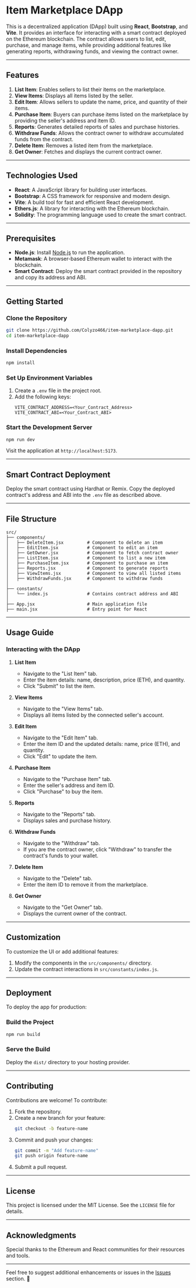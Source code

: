 # Item Marketplace DApp

This is a decentralized application (DApp) built using **React**, **Bootstrap**, and **Vite**. It provides an interface for interacting with a smart contract deployed on the Ethereum blockchain. The contract allows users to list, edit, purchase, and manage items, while providing additional features like generating reports, withdrawing funds, and viewing the contract owner.

---

## Features

1. **List Item**: Enables sellers to list their items on the marketplace.
2. **View Items**: Displays all items listed by the seller.
3. **Edit Item**: Allows sellers to update the name, price, and quantity of their items.
4. **Purchase Item**: Buyers can purchase items listed on the marketplace by providing the seller's address and item ID.
5. **Reports**: Generates detailed reports of sales and purchase histories.
6. **Withdraw Funds**: Allows the contract owner to withdraw accumulated funds from the contract.
7. **Delete Item**: Removes a listed item from the marketplace.
8. **Get Owner**: Fetches and displays the current contract owner.

---

## Technologies Used

- **React**: A JavaScript library for building user interfaces.
- **Bootstrap**: A CSS framework for responsive and modern design.
- **Vite**: A build tool for fast and efficient React development.
- **Ethers.js**: A library for interacting with the Ethereum blockchain.
- **Solidity**: The programming language used to create the smart contract.

---

## Prerequisites

- **Node.js**: Install [Node.js](https://nodejs.org/) to run the application.
- **Metamask**: A browser-based Ethereum wallet to interact with the blockchain.
- **Smart Contract**: Deploy the smart contract provided in the repository and copy its address and ABI.

---

## Getting Started

### Clone the Repository
```bash
git clone https://github.com/Colyzo466/item-marketplace-dapp.git
cd item-marketplace-dapp
```

### Install Dependencies
```bash
npm install
```

### Set Up Environment Variables
1. Create a `.env` file in the project root.
2. Add the following keys:
   ```env
   VITE_CONTRACT_ADDRESS=<Your_Contract_Address>
   VITE_CONTRACT_ABI=<Your_Contract_ABI>
   ```

### Start the Development Server
```bash
npm run dev
```

Visit the application at `http://localhost:5173`.

---

## Smart Contract Deployment

Deploy the smart contract using Hardhat or Remix. Copy the deployed contract's address and ABI into the `.env` file as described above.

---

## File Structure

```plaintext
src/
├── components/
│   ├── DeleteItem.jsx         # Component to delete an item
│   ├── EditItem.jsx           # Component to edit an item
│   ├── GetOwner.jsx           # Component to fetch contract owner
│   ├── ListItem.jsx           # Component to list a new item
│   ├── PurchaseItem.jsx       # Component to purchase an item
│   ├── Reports.jsx            # Component to generate reports
│   ├── ViewItems.jsx          # Component to view all listed items
│   ├── WithdrawFunds.jsx      # Component to withdraw funds
│
├── constants/
│   └── index.js               # Contains contract address and ABI
│
├── App.jsx                    # Main application file
├── main.jsx                   # Entry point for React
```

---

## Usage Guide

### Interacting with the DApp

1. **List Item**  
   - Navigate to the "List Item" tab.
   - Enter the item details: name, description, price (ETH), and quantity.
   - Click "Submit" to list the item.

2. **View Items**  
   - Navigate to the "View Items" tab.
   - Displays all items listed by the connected seller's account.

3. **Edit Item**  
   - Navigate to the "Edit Item" tab.
   - Enter the item ID and the updated details: name, price (ETH), and quantity.
   - Click "Edit" to update the item.

4. **Purchase Item**  
   - Navigate to the "Purchase Item" tab.
   - Enter the seller's address and item ID.
   - Click "Purchase" to buy the item.

5. **Reports**  
   - Navigate to the "Reports" tab.
   - Displays sales and purchase history.

6. **Withdraw Funds**  
   - Navigate to the "Withdraw" tab.
   - If you are the contract owner, click "Withdraw" to transfer the contract's funds to your wallet.

7. **Delete Item**  
   - Navigate to the "Delete" tab.
   - Enter the item ID to remove it from the marketplace.

8. **Get Owner**  
   - Navigate to the "Get Owner" tab.
   - Displays the current owner of the contract.

---

## Customization

To customize the UI or add additional features:
1. Modify the components in the `src/components/` directory.
2. Update the contract interactions in `src/constants/index.js`.

---

## Deployment

To deploy the app for production:

### Build the Project
```bash
npm run build
```

### Serve the Build
Deploy the `dist/` directory to your hosting provider.

---

## Contributing

Contributions are welcome! To contribute:
1. Fork the repository.
2. Create a new branch for your feature:
   ```bash
   git checkout -b feature-name
   ```
3. Commit and push your changes:
   ```bash
   git commit -m "Add feature-name"
   git push origin feature-name
   ```
4. Submit a pull request.

---

## License

This project is licensed under the MIT License. See the `LICENSE` file for details.

---

## Acknowledgments

Special thanks to the Ethereum and React communities for their resources and tools.

---

Feel free to suggest additional enhancements or issues in the [Issues](https://github.com/Colyzo466/item-marketplace-dapp/issues) section. 🚀


